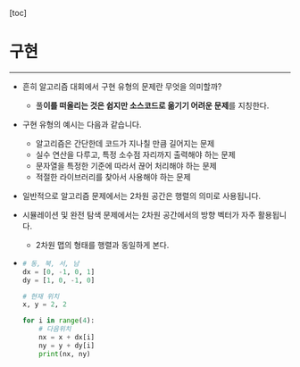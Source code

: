 [toc]

# 구현

----

- 흔히 알고리즘 대회에서 구현 유형의 문제란 무엇을 의미할까?

  - 풀**이를 떠올리는 것은 쉽지만 소스코드로 옮기기 어려운 문제**를 지칭한다.

- 구현 유형의 예시는 다음과 같습니다.

  - 알고리즘은 간단한데 코드가 지나칠 만큼 길어지는 문제
  - 실수 연산을 다루고, 특정 소수점 자리까지 출력해야 하는 문제
  - 문자열을 특정한 기준에 따라서 끊어 처리해야 하는 문제
  - 적절한 라이브러리를 찾아서 사용해야 하는 문제

- 일반적으로 알고리즘 문제에서는 2차원 공간은 행렬의 의미로 사용됩니다.

- 시뮬레이션 및 완전 탐색 문제에서는 2차원 공간에서의 방향 벡터가 자주 활용됩니다.

  - 2차원 맵의 형태를 행렬과 동일하게 본다.

- ```python
  # 동, 북, 서, 남
  dx = [0, -1, 0, 1]
  dy = [1, 0, -1, 0]
  
  # 현재 위치
  x, y = 2, 2
  
  for i in range(4):
      # 다음위치
      nx = x + dx[i]
      ny = y + dy[i]
      print(nx, ny)
  ```